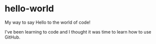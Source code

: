 # hello-world
My way to say Hello to the world of code!

I've been learning to code and I thought it was time to learn how to use GitHub.
